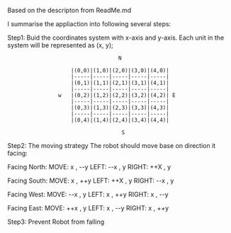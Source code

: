 Based on the descripton from ReadMe.md

I summarise the appliaction into following several steps:



Step1: Buid the coordinates system with x-axis and y-axis. 
Each unit in the system will be represented as (x, y);


									   N
					
						|(0,0)|(1,0)|(2,0)|(3,0)|(4,0)|
						|-----|-----|-----|-----|-----|
						|(0,1)|(1,1)|(2,1)|(3,1)|(4,1)|
						|-----|-----|-----|-----|-----|
					w	|(0,2)|(1,2)|(2,2)|(3,2)|(4,2)|	E
						|-----|-----|-----|-----|-----|
						|(0,3)|(1,3)|(2,3)|(3,3)|(4,3)|
						|-----|-----|-----|-----|-----|
						|(0,4)|(1,4)|(2,4)|(3,4)|(4,4)|
										
										S




Step2: The moving strategy
The robot should move base on direction it facing:
				
Facing North:
	MOVE:	 x	,	--y
	LEFT: 	--x	,	y
	RIGHT:	++X	, 	y

Facing South:
	MOVE: 	x	,	++y
	LEFT:	++X	,	y
	RIGHT:	--x	,	y

Facing West:
	MOVE: 	--x	,	y
	LEFT:	x	,	++y
	RIGHT:	x	,	--y

Facing East:
	MOVE: 	++x	,	y
	LEFT:	x	,	--y
	RIGHT:	x	,	++y


Step3: Prevent Robot from falling







